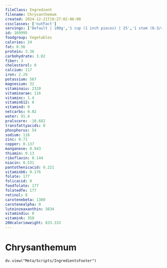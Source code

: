 ```yaml
---
fileClass: Ingredient
filename: Chrysanthemum
created: 2024-12-21T19:27:02-06:00
cssclasses: ['nutFact']
servings: ['Default | 100g','1 cup (1 inch pieces) | 25','1 stem (8-3/4 inch long) | 14']
id: 169995
foodgroup: Vegetables
calories: 24
fat: 0.56
protein: 3.36
carbohydrate: 3.02
fiber: 3
cholesterol: 0
calcium: 117
iron: 2.29
potassium: 567
magnesium: 32
vitaminaiu: 2320
vitaminarae: 116
vitaminc: 1.4
vitaminb12: 0
vitamind: 0
netcarbs: 0.02
water: 91.4
pralscore: -10.682
transfattyacids: 0
phosphorus: 54
sodium: 118
zinc: 0.71
copper: 0.137
manganese: 0.943
thiamin: 0.13
riboflavin: 0.144
niacin: 0.531
pantothenicacid: 0.221
vitaminb6: 0.176
folate: 177
folicacid: 0
foodfolate: 177
folatedfe: 177
retinol: 0
carotenebeta: 1380
carotenealpha: 0
luteinzeaxanthin: 3834
vitamindiu: 0
vitamink: 350
200calorieweight: 833.333
---
```


# Chrysanthemum

```dataviewjs
dv.view("Meta/Scripts/IngredientsFooter")
```